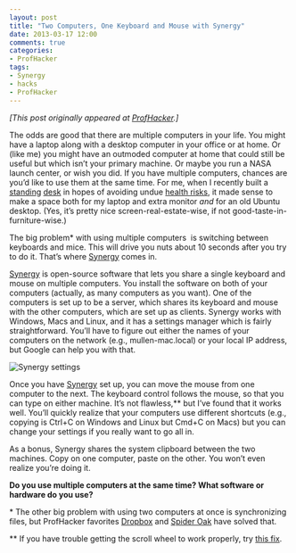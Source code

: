 ```yaml
---
layout: post
title: "Two Computers, One Keyboard and Mouse with Synergy"
date: 2013-03-17 12:00
comments: true
categories: 
- ProfHacker
tags: 
- Synergy
- hacks
- ProfHacker
---
```


*[This post originally appeared at [ProfHacker][].]*

The odds are good that there are multiple computers in your life. You
might have a laptop along with a desktop computer in your office or at
home. Or (like me) you might have an outmoded computer at home that
could still be useful but which isn’t your primary machine. Or maybe you
run a NASA launch center, or wish you did. If you have multiple
computers, chances are you’d like to use them at the same time. For me,
when I recently built a [standing][] [desk][] in hopes of avoiding undue
[health risks][], it made sense to make a space both for my laptop and
extra monitor *and* for an old Ubuntu desktop. (Yes, it’s pretty nice
screen-real-estate-wise, if not good-taste-in-furniture-wise.)

The big problem\* with using multiple computers  is switching between
keyboards and mice. This will drive you nuts about 10 seconds after you
try to do it. That’s where [Synergy][] comes in.

[Synergy][] is open-source software that lets you share a single
keyboard and mouse on multiple computers. You install the software on
both of your computers (actually, as many computers as you want). One of
the computers is set up to be a server, which shares its keyboard and
mouse with the other computers, which are set up as clients. Synergy
works with Windows, Macs and Linux, and it has a settings manager which
is fairly straightforward. You’ll have to figure out either the names of
your computers on the network (e.g., mullen-mac.local) or your local IP
address, but Google can help you with that.

![Synergy settings][]

Once you have [Synergy][] set up, you can move the mouse from one
computer to the next. The keyboard control follows the mouse, so that
you can type on either machine. It’s not flawless,\*\* but I’ve found
that it works well. You’ll quickly realize that your computers use
different shortcuts (e.g., copying is Ctrl+C on Windows and Linux but
Cmd+C on Macs) but you can change your settings if you really want to go
all in.

As a bonus, Synergy shares the system clipboard between the two
machines. Copy on one computer, paste on the other. You won’t even
realize you’re doing it.

**Do you use multiple computers at the same time? What software or
hardware do you use?**

\* The other big problem with using two computers at once is
synchronizing files, but ProfHacker favorites [Dropbox][] and [Spider
Oak][] have solved that.

\*\* If you have trouble getting the scroll wheel to work properly, try
[this fix][].

  [ProfHacker]: http://chronicle.com/blogs/profhacker/two-computers-one-keyboard-and-mouse-with-synergy/46943
  [standing]: http://chronicle.com/blogs/profhacker/the-portable-ninja-standing-desk/45197
  [desk]: http://chronicle.com/blogs/profhacker/stand-in-the-place-where-you-work-geekdesk-max-review/46257
  [health risks]: http://chronicle.com/blogs/profhacker/stand-up-in-your-office/36054
  [Synergy]: http://synergy-foss.org/
  [Synergy settings]: http://chronicle.com/blogs/profhacker/files/2013/02/Screen-Shot-2013-02-28-at-8.54.22-PM.png
  [Dropbox]: http://db.tt/f5srxqL
  [Spider Oak]: https://spideroak.com/download/referral/525c5656d1c56eccf12b5a466f7553ca
  [this fix]: https://code.google.com/p/synergy-plus/issues/detail?id=28#c17
